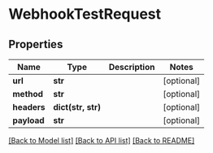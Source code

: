 # WebhookTestRequest

## Properties
Name | Type | Description | Notes
------------ | ------------- | ------------- | -------------
**url** | **str** |  | [optional] 
**method** | **str** |  | [optional] 
**headers** | **dict(str, str)** |  | [optional] 
**payload** | **str** |  | [optional] 

[[Back to Model list]](../README#documentation-for-models) [[Back to API list]](../README#documentation-for-api-endpoints) [[Back to README]](../README)


